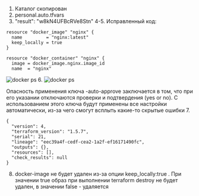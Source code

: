 
1. Каталог скопирован
2. personal.auto.tfvars
3.  "result": "w8kN4UFBcRVe8Stn"
4-5. Исправленный код:  
```
resource "docker_image" "nginx" {
  name         = "nginx:latest"
  keep_locally = true
}

resource "docker_container" "nginx" {
  image = docker_image.nginx.image_id
  name  = "nginx"
```
<image src="docker_ps.png" alt="docker ps">
6. <image src="docker_ps2.png" alt="docker ps">

Опасность применения ключа -auto-approve заключается в том, что при его указании отключаются проверки и подтвердения (yes or no). С использованием этого ключа будут применены все настройки автоматически, из-за чего смогут всплыть какие-то скрытые ошибки
7.
```
{
  "version": 4,
  "terraform_version": "1.5.7",
  "serial": 21,
  "lineage": "eec39a4f-cedf-cea2-1a2f-ef16171490fc",
  "outputs": {},
  "resources": [],
  "check_results": null
}
```
8. docker-image не будет удален из-за опции keep_locally:true . При значении true образ при выполнении terraform destroy не будет удален, в значении false - удаляется